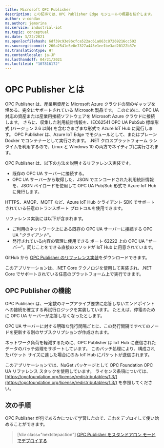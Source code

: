 ```yaml
---
title: Microsoft OPC Publisher
description: この記事では、OPC Publisher Edge モジュールの概要を紹介します。
author: v-condav
ms.author: jemorina
ms.service: industrial-iot
ms.topic: conceptual
ms.date: 3/22/2021
ms.openlocfilehash: 6df39c93e9bcfca522ac61a863c87269216cc592
ms.sourcegitcommit: 260a2541e5e0e7327a445e1ee1be3ad20122b37e
ms.translationtype: HT
ms.contentlocale: ja-JP
ms.lasthandoff: 04/21/2021
ms.locfileid: "107816172"
---
```

# <a name="what-is-the-opc-publisher"></a>OPC Publisher とは

OPC Publisher は、産業用資産と Microsoft Azure クラウドの間のギャップを埋める、完全にサポートされている Microsoft 製品です。 このために、OPC UA 対応の資産または産業用接続ソフトウェアを Microsoft Azure クラウドに接続します。 さらに、収集した利用統計情報を、IEC62541 OPC UA PubSub 標準形式 (バージョン 2.6 以降) を含むさまざまな形式で Azure IoT Hub に発行します。 OPC Publisher は、Azure IoT Edge でモジュールとして、またはプレーン Docker でコンテナーとして実行されます。 .NET クロスプラットフォーム ランタイムを利用するので、Linux と Windows 10 の両方でネイティブに実行されます。

OPC Publisher は、以下の方法を説明するリファレンス実装です。

- 既存の OPC UA サーバーに接続する。
- OPC UA サーバーから取得した、JSON でエンコードされた利用統計情報を、JSON ペイロードを使用して OPC UA Pub/Sub 形式で Azure IoT Hub に発行します。

HTTPS、AMQP、MQTT など、Azure IoT Hub クライアント SDK でサポートされている任意のトランスポート プロトコルを使用できます。

リファレンス実装には以下が含まれます。

- ご利用のネットワーク上にある既存の OPC UA サーバーに接続する OPC UA "*クライアント*"。
- 発行されている内容の管理に使用できる ポート 62222 上の OPC UA "*サーバー*"。同じことをできる直接のメソッドが IoT Hub に用意されています。

GitHub から [OPC Publisher のリファレンス実装](https://github.com/Azure/iot-edge-opc-publisher)をダウンロードできます。

このアプリケーションは、.NET Core テクノロジを使用して実装され、.NET Core でサポートされている任意のプラットフォーム上で実行できます。

## <a name="what-does-the-opc-publisher-do"></a>OPC Publisher の機能

OPC Publisher は、一定数のキープアライブ要求に応答しないエンドポイントへの接続を確立する再試行ロジックを実装しています。 たとえば、停電のために OPC UA サーバーが応答しなくなったとします。

OPC UA サーバーに対する明確な発行間隔ごとに、この発行間隔ですべてのノードを更新する別のサブスクリプションが作成されます。

ネットワーク負荷を軽減するために、OPC Publisher は IoT Hub に送信されたデータのバッチ処理をサポートしています。 このバッチ処理により、構成されたパケット サイズに達した場合にのみ IoT Hub にパケットが送信されます。

このアプリケーションでは、NuGet パッケージとして OPC Foundation OPC UA リファレンス スタックを使用しています。 ライセンス条項については、[https://opcfoundation.org/license/redistributables/1.3/](https://opcfoundation.org/license/redistributables/1.3/) を参照してください。

## <a name="next-steps"></a>次の手順
OPC Publisher が何であるかについて学習したので、これをデプロイして使い始めることができます。

> [!div class="nextstepaction"]
> [OPC Publisher をスタンドアロン モードでデプロイする](tutorial-publisher-deploy-opc-publisher-standalone.md)
